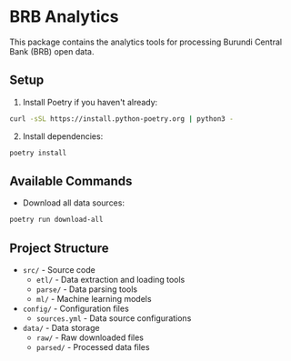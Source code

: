 # BRB Analytics

This package contains the analytics tools for processing Burundi Central Bank (BRB) open data.

## Setup

1. Install Poetry if you haven't already:

```bash
curl -sSL https://install.python-poetry.org | python3 -
```

2. Install dependencies:

```bash
poetry install
```

## Available Commands

- Download all data sources:

```bash
poetry run download-all
```

## Project Structure

- `src/` - Source code
  - `etl/` - Data extraction and loading tools
  - `parse/` - Data parsing tools
  - `ml/` - Machine learning models
- `config/` - Configuration files
  - `sources.yml` - Data source configurations
- `data/` - Data storage
  - `raw/` - Raw downloaded files
  - `parsed/` - Processed data files
